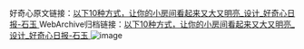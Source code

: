 好奇心原文链接：[以下10种方式，让你的小房间看起来又大又明亮_设计_好奇心日报-石玉 ](https://www.qdaily.com/articles/10604.html)
WebArchive归档链接：[以下10种方式，让你的小房间看起来又大又明亮_设计_好奇心日报-石玉 ](http://web.archive.org/web/20190623161020/https://www.qdaily.com/articles/10604.html)
![image](http://ww3.sinaimg.cn/large/007d5XDply1g3w2gywp7aj30u0b8k7wh)